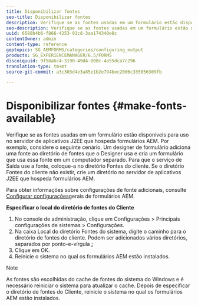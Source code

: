 ```yaml
---
title: Disponibilizar fontes
seo-title: Disponibilizar fontes
description: Verifique se as fontes usadas em um formulário estão disponíveis para uso no servidor de aplicativos J2EE que hospeda formulários AEM.
seo-description: Verifique se as fontes usadas em um formulário estão disponíveis para uso no servidor de aplicativos J2EE que hospeda formulários AEM.
uuid: 6588b4b6-f866-4253-91c8-3aa174340e8c
contentOwner: admin
content-type: reference
geptopics: SG_AEMFORMS/categories/configuring_output
products: SG_EXPERIENCEMANAGER/6.5/FORMS
discoiquuid: 9f58a6c4-3190-49d4-800c-4a55dca7c296
translation-type: tm+mt
source-git-commit: a3c303d4e3a85e1b2e794bec2006c335056309fb

---
```



# Disponibilizar fontes {#make-fonts-available}

Verifique se as fontes usadas em um formulário estão disponíveis para uso no servidor de aplicativos J2EE que hospeda formulários AEM. Por exemplo, considere o seguinte cenário. Um designer de formulário adiciona uma fonte ao diretório de fontes que o Designer usa e cria um formulário que usa essa fonte em um computador separado. Para que o serviço de Saída use a fonte, coloque-a no diretório Fontes do cliente. Se o diretório Fontes do cliente não existir, crie um diretório no servidor de aplicativos J2EE que hospeda formulários AEM.

Para obter informações sobre configurações de fonte adicionais, consulte [Configurar configurações](/help/forms/using/admin-help/configure-general-aem-forms-settings.md#configure-general-aem-forms-settings)gerais de formulários AEM.

**Especificar o local do diretório de fontes do Cliente**

1. No console de administração, clique em Configurações > Principais configurações de sistemas > Configurações.
1. Na caixa Local do diretório Fontes do sistema, digite o caminho para o diretório de fontes do cliente. Podem ser adicionados vários diretórios, separados por ponto-e-vírgula **;**
1. Clique em OK.
1. Reinicie o sistema no qual os formulários AEM estão instalados.

>[!NOTE]
>
>As fontes são escolhidas do cache de fontes do sistema do Windows e é necessário reiniciar o sistema para atualizar o cache. Depois de especificar o diretório de fontes do Cliente, reinicie o sistema no qual os formulários AEM estão instalados.

